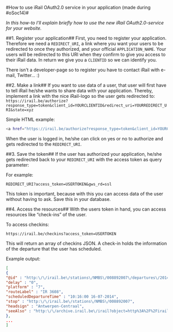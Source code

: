 	 	 	
#How to use iRail OAuth2.0 service in your application (made during #oSoc14)#

*In this how-to I'll explain briefly how to use the new iRail OAuth2.0-service for your website.*

##1. Register your application##
First, you need to register your application. Therefore we need a ```REDIRECT_URI```, a link where you want your users to be redirected to once they authorized, and your official ```APPLICATION_NAME```. Your users will be redirected to this URI when they confirm to give you access to their iRail data. 
In return we give you a ```CLIENTID``` so we can identify you.

There isn't a developer-page so to register you have to contact iRail with e-mail, Twitter... :)


##2. Make a link##
If you want to use data of a user, that user will first have to tell iRail he/she wants to share data with your application. 
Thereby, implement a link with the nice iRail-logo so the user gets redirected to:
```https://irail.be/authorize?response_type=token&client_id=YOURCLIENTID&redirect_uri=YOURREDIRECT_URI&state=xyz```

Simple HTML example:

```bash
<a href="https://irail.be/authorize?response_type=token&client_id=YOURCLIENTID&redirect_uri=YOURREDIRECT_URI&state=xyz">Link iRail</a>
```

When the user is logged in, he/she can click on yes or no to authorize and gets redirected to the ```REDIRECT_URI```. 


##3. Save the token##
If the user has authorized your application, he/she gets redirected back to your ```REDIRECT_URI``` with the access token as query parameter:

For example:

```
REDIRECT_URI?access_token=USERTOKEN&gws_rd=ssl
```

This token is important, because with this you can access data of the user without having to ask. Save this in your database.


##4. Access the resources##
With the users token in hand, you can access resources like “check-ins” of the user.

To access checkins:

```
https://irail.be/checkins?access_token=USERTOKEN
```

This will return an array of checkins JSON. 
A check-in holds the information of the departure that the user has scheduled.

Example output:

```json
[
{
"@id" : "http:\/\/irail.be\/stations\/NMBS\/008892007\/departures\/2014071610167a28fedbe2e337a68a83c4c050d6c795",
"delay" : "0",
"platform" : "7",
"routeLabel" : "IR 3608",
"scheduledDepartureTime" : "10:16:00 16-07-2014",
"stop" : "http:\/\/irail.be\/stations\/NMBS\/008892007",
"headsign" : "Antwerpen-Centraal",
"seeAlso" : "http:\/\/archive.irail.be\/irail?object=http%3A%2F%2Firail.be%2Fstations%2FNMBS%2F008892007%2Fdepartures%2F2014071610167a28fedbe2e337a68a83c4c050d6c795"
}, 
...
]
```



